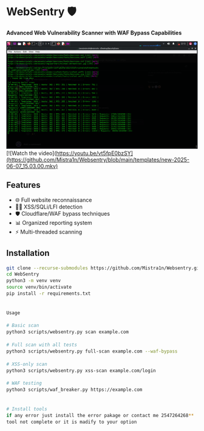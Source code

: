 # WebSentry 🛡️

**Advanced Web Vulnerability Scanner with WAF Bypass Capabilities**

![Alt text](https://raw.githubusercontent.com/Mistra1n/Websentry/refs/heads/main/templates/Screenshot_2025-06-06_22_12_56.png)
[![Watch the video](https://youtu.be/vt5fpE0bzSY](https://github.com/Mistra1n/Websentry/blob/main/templates/new-2025-06-07_15.03.00.mkv)
## Features

- 🌐 Full website reconnaissance
- 🕵️‍♂️ XSS/SQLi/LFI detection
- 🛡️ Cloudflare/WAF bypass techniques
- 📊 Organized reporting system
- ⚡ Multi-threaded scanning

## Installation

```bash
git clone --recurse-submodules https://github.com/Mistra1n/Websentry.git
cd WebSentry
python3 -m venv venv
source venv/bin/activate
pip install -r requirements.txt


Usage

# Basic scan
python3 scripts/websentry.py scan example.com

# Full scan with all tests
python3 scripts/websentry.py full-scan example.com --waf-bypass

# XSS-only scan
python3 scripts/websentry.py xss-scan example.com/login

# WAF testing
python3 scripts/waf_breaker.py https://example.com


# Install tools
if any error just install the error pakage or contact me 2547264268**
tool not complete or it is madify to your option
